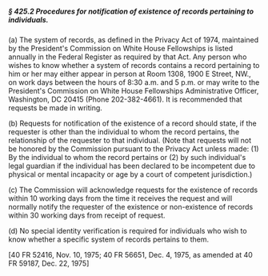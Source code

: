 ##### § 425.2 Procedures for notification of existence of records pertaining to individuals. #####

(a) The system of records, as defined in the Privacy Act of 1974, maintained by the President's Commission on White House Fellowships is listed annually in the Federal Register as required by that Act. Any person who wishes to know whether a system of records contains a record pertaining to him or her may either appear in person at Room 1308, 1900 E Street, NW., on work days between the hours of 8:30 a.m. and 5 p.m. or may write to the President's Commission on White House Fellowships Administrative Officer, Washington, DC 20415 (Phone 202-382-4661). It is recommended that requests be made in writing.

(b) Requests for notification of the existence of a record should state, if the requester is other than the individual to whom the record pertains, the relationship of the requester to that individual. (Note that requests will not be honored by the Commission pursuant to the Privacy Act unless made: (1) By the individual to whom the record pertains or (2) by such individual's legal guardian if the individual has been declared to be incompetent due to physical or mental incapacity or age by a court of competent jurisdiction.)

(c) The Commission will acknowledge requests for the existence of records within 10 working days from the time it receives the request and will normally notify the requester of the existence or non-existence of records within 30 working days from receipt of request.

(d) No special identity verification is required for individuals who wish to know whether a specific system of records pertains to them.

[40 FR 52416, Nov. 10, 1975; 40 FR 56651, Dec. 4, 1975, as amended at 40 FR 59187, Dec. 22, 1975]